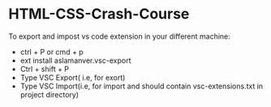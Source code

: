 # HTML-CSS-Crash-Course
To export and impost vs code extension in your different machine:
   - ctrl + P or cmd + p
   - ext install aslamanver.vsc-export
   - Ctrl + shift + P
   - Type VSC Export( i.e, for exort)
   - Type VSC Import(i.e, for import and should contain vsc-extensions.txt in project directory)
